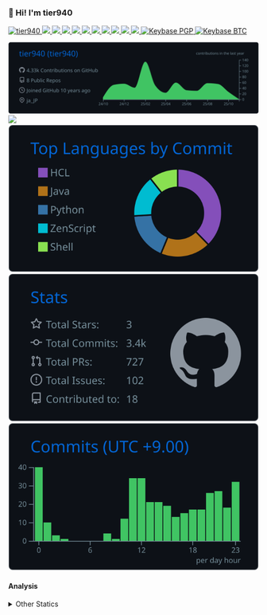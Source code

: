 ### 👋 Hi! I'm tier940

<p align="left"> 
  <a href="https://github.com/tier940/tier940/">
    <img src="https://komarev.com/ghpvc/?username=tier940" alt="tier940" />
  </a>
  <a href="http://twitter.com/tier940">
    <img height="20" src="https://img.shields.io/twitter/follow/tier940?label=Twitter&logo=twitter&style=flat" />
  </a>
  <a href="https://github.com/tier940">
    <img height="20" src="https://img.shields.io/github/followers/tier940?label=follow&logo=github&style=flat" />
  </a>
  <a href="https://www.reddit.com/user/tier940">
    <img height="20" src="https://img.shields.io/reddit/user-karma/combined/tier940?label=Reddit&logo=reddit&style=flat" />
  </a>
  <a href="https://stackoverflow.com/users/17317833/tier940">
    <img height="20" src="https://img.shields.io/stackexchange/stackoverflow/r/17317833?label=StackOverflow&logo=stack-overflow&style=flat" />
  </a>
  <a href="https://zenn.dev/tier940">
    <img height="20" src="https://zenn.badge.nikaera.com/s/tier940/likes" />
  </a>
  <a href="https://zenn.dev/tier940">
    <img height="20" src="https://zenn.badge.nikaera.com/s/tier940/followers" />
  </a>
  <a href="https://zenn.dev/tier940">
    <img height="20" src="https://zenn.badge.nikaera.com/s/tier940/articles" />
  </a>
  <a href="http://qiita.com/tier940">
    <img height="20" src="https://qiita-badge.apiapi.app/s/tier940/posts.svg" />
  </a>
  <a href="http://qiita.com/tier940">
    <img height="20" src="https://qiita-badge.apiapi.app/s/tier940/contributions.svg" />
  </a>
  <a href="https://github.com/tier940/tier940/">
    <img height="20" src="https://github.com/tier940/tier940/actions/workflows/main.yml/badge.svg" />
  </a>
  <a href="https://keybase.io/tier940">
    <img alt="Keybase PGP" src="https://img.shields.io/keybase/pgp/tier940">
  </a>
  <a href="https://keybase.io/tier940">
    <img alt="Keybase BTC" src="https://img.shields.io/keybase/btc/tier940">
  </a>
</p>

[![](https://raw.githubusercontent.com/tier940/tier940/main/profile-summary-card-output/github_dark/0-profile-details.svg)](https://github.com/vn7n24fzkq/github-profile-summary-cards)
[![](https://raw.githubusercontent.com/tier940/tier940/main/profile-summary-card-output/github_dark/1-repos-per-language.svg)](https://github.com/vn7n24fzkq/github-profile-summary-cards) [![](https://raw.githubusercontent.com/tier940/tier940/main/profile-summary-card-output/github_dark/2-most-commit-language.svg)](https://github.com/vn7n24fzkq/github-profile-summary-cards)
[![](https://raw.githubusercontent.com/tier940/tier940/main/profile-summary-card-output/github_dark/3-stats.svg)](https://github.com/vn7n24fzkq/github-profile-summary-cards) [![](https://raw.githubusercontent.com/tier940/tier940/main/profile-summary-card-output/github_dark/4-productive-time.svg)](https://github.com/vn7n24fzkq/github-profile-summary-cards)


#### Analysis
<!-- <img height="150" src="https://github.com/tier940/tier940/blob/master/images/stat.svg" alt="Alternative Text"/> -->

<details>
  <summary>Other Statics</summary>
  <!--START_SECTION:waka-->
![Code Time](http://img.shields.io/badge/Code%20Time-2%2C530%20hrs%2016%20mins-blue)

**🐱 My GitHub Data** 

> 📦 7.8 kB Used in GitHub's Storage 
 > 
> 💼 Opted to Hire
 > 
> 📜 10 Public Repositories 
 > 
> 🔑 2 Private Repositories 
 > 
**I'm an Early 🐤** 

```text
🌞 Morning                130 commits         ████░░░░░░░░░░░░░░░░░░░░░   14.66 % 
🌆 Daytime                404 commits         ███████████░░░░░░░░░░░░░░   45.55 % 
🌃 Evening                302 commits         █████████░░░░░░░░░░░░░░░░   34.05 % 
🌙 Night                  51 commits          █░░░░░░░░░░░░░░░░░░░░░░░░   05.75 % 
```
📅 **I'm Most Productive on Saturday** 

```text
Monday                   91 commits          ███░░░░░░░░░░░░░░░░░░░░░░   10.26 % 
Tuesday                  158 commits         ████░░░░░░░░░░░░░░░░░░░░░   17.81 % 
Wednesday                114 commits         ███░░░░░░░░░░░░░░░░░░░░░░   12.85 % 
Thursday                 124 commits         ███░░░░░░░░░░░░░░░░░░░░░░   13.98 % 
Friday                   97 commits          ███░░░░░░░░░░░░░░░░░░░░░░   10.94 % 
Saturday                 189 commits         █████░░░░░░░░░░░░░░░░░░░░   21.31 % 
Sunday                   114 commits         ███░░░░░░░░░░░░░░░░░░░░░░   12.85 % 
```


📊 **This Week I Spent My Time On** 

```text
🕑︎ Time Zone: Asia/Tokyo

💬 Programming Languages: 
Other                    20 hrs 7 mins       ███████████████████░░░░░░   75.89 % 
Java                     2 hrs 12 mins       ██░░░░░░░░░░░░░░░░░░░░░░░   08.35 % 
YAML                     1 hr 11 mins        █░░░░░░░░░░░░░░░░░░░░░░░░   04.46 % 
INI                      45 mins             █░░░░░░░░░░░░░░░░░░░░░░░░   02.88 % 
Properties               33 mins             █░░░░░░░░░░░░░░░░░░░░░░░░   02.11 % 

🔥 Editors: 
VS Code                  26 hrs 31 mins      █████████████████████████   100.00 % 

💻 Operating System: 
Windows                  25 hrs 49 mins      ████████████████████████░   97.36 % 
Linux                    42 mins             █░░░░░░░░░░░░░░░░░░░░░░░░   02.64 % 
```

**I Mostly Code in PHP** 

```text
Java                     2 repos             █████░░░░░░░░░░░░░░░░░░░░   20.00 % 
ZenScript                1 repo              ██░░░░░░░░░░░░░░░░░░░░░░░   10.00 % 
HTML                     1 repo              ██░░░░░░░░░░░░░░░░░░░░░░░   10.00 % 
Python                   1 repo              ██░░░░░░░░░░░░░░░░░░░░░░░   10.00 % 
Shell                    1 repo              ██░░░░░░░░░░░░░░░░░░░░░░░   10.00 % 
```



**Timeline**

![Lines of Code chart](https://raw.githubusercontent.com/tier940/tier940/main/assets/bar_graph.png)


 Last Updated on 26/02/2023 01:21:51 UTC
<!--END_SECTION:waka-->
</details>
